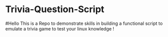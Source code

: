 # Trivia-Question-Script

#Hello This is a Repo to demonstrate skills in building a functional script to emulate a trivia game to test your linux knowledge !
